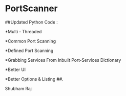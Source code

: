 PortScanner
===============

##Updated Python Code :

*Multi - Threaded

*Common Port Scanning

*Defined Port Scanning

*Grabbing Services From Inbuilt Port-Services Dictionary

*Better UI

*Better Options & Listing
##.



Shubham Raj
